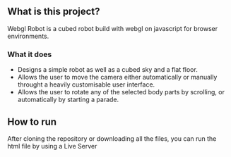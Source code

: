 ## What is this project?
Webgl Robot is a cubed robot build with webgl on javascript for browser environments. 

### What it does
- Designs a simple robot as well as a cubed sky and a flat floor.
- Allows the user to move the camera either automatically or manually throught a heavily customisable user interface.
- Allows the user to rotate any of the selected body parts by scrolling, or automatically by starting a parade.
  
## How to run 
After cloning the repository or downloading all the files, you can run the html file by using a Live Server
